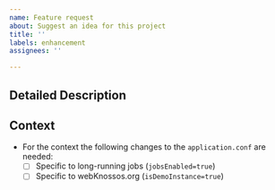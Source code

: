 ```yaml
---
name: Feature request
about: Suggest an idea for this project
title: ''
labels: enhancement
assignees: ''

---
```


## Detailed Description
<!--- Provide a detailed description of the change or new feature you would like to have. -->

## Context
<!--- Why is this change / new feature important ? What are its use cases? -->
* For the context the following changes to the `application.conf` are needed:
  * [ ] Specific to long-running jobs (`jobsEnabled=true`)
  * [ ] Specific to webKnossos.org (`isDemoInstance=true`)

